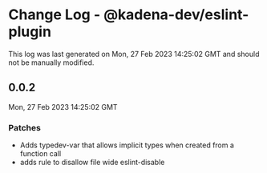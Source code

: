 # Change Log - @kadena-dev/eslint-plugin

This log was last generated on Mon, 27 Feb 2023 14:25:02 GMT and should not be manually modified.

## 0.0.2
Mon, 27 Feb 2023 14:25:02 GMT

### Patches

- Adds typedev-var that allows implicit types when created from a function call
- adds rule to disallow file wide eslint-disable

